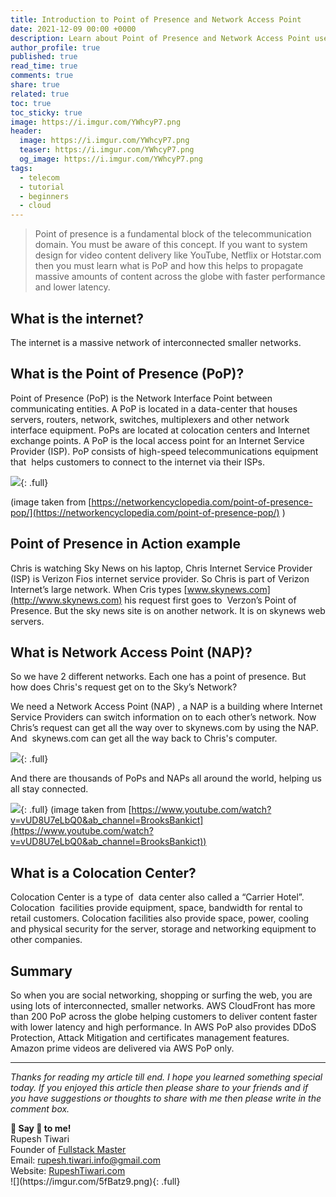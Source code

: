 ```yaml
---
title: Introduction to Point of Presence and Network Access Point
date: 2021-12-09 00:00 +0000
description: Learn about Point of Presence and Network Access Point used in cloud and Telecommunication industries
author_profile: true
published: true
read_time: true
comments: true
share: true
related: true
toc: true
toc_sticky: true
image: https://i.imgur.com/YWhcyP7.png
header:
  image: https://i.imgur.com/YWhcyP7.png
  teaser: https://i.imgur.com/YWhcyP7.png
  og_image: https://i.imgur.com/YWhcyP7.png
tags:
  - telecom
  - tutorial
  - beginners
  - cloud
---
```


> Point of presence is a fundamental block of the telecommunication domain. You must be aware of this concept. If you want to system design for video content delivery like YouTube, Netflix or Hotstar.com then you must learn what is PoP and how this helps to propagate massive amounts of content across the globe with faster performance and lower latency.

## What is the internet?

The internet is a massive network of interconnected smaller networks.

## What is the Point of Presence (PoP)?

Point of Presence (PoP) is the Network Interface Point between communicating entities. A PoP is located in a data-center that houses servers, routers, network, switches, multiplexers and other network interface equipment. PoPs are located at colocation centers and Internet exchange points. A PoP is the local access point for an Internet Service Provider (ISP). PoP consists of high-speed telecommunications equipment that  helps customers to connect to the internet via their ISPs.

![](https://i.imgur.com/E4bOvEl.png){: .full}

(image taken from [https://networkencyclopedia.com/point-of-presence-pop/](https://networkencyclopedia.com/point-of-presence-pop/) )

## Point of Presence in Action example 

Chris is watching Sky News on his laptop, Chris Internet Service Provider (ISP) is Verizon Fios internet service provider. So Chris is part of Verizon Internet’s large network. When Cris types [www.skynews.com](http://www.skynews.com) his request first goes to  Verzon’s Point of Presence. But the sky news site is on another network. It is on skynews web servers.

## What is Network Access Point (NAP)?

So we have 2 different networks. Each one has a point of presence. But how does Chris's request get on to the Sky’s Network?

We need a Network Access Point (NAP) , a NAP is a building where Internet Service Providers can switch information on to each other’s network. Now Chris’s request can get all the way over to skynews.com by using the NAP. And  skynews.com can get all the way back to Chris's computer.

![](https://i.imgur.com/v94nvmL.png){: .full}

And there are thousands of PoPs and NAPs all around the world, helping us all stay connected.

![](https://i.imgur.com/WkeiuwV.png){: .full}
(image taken from [https://www.youtube.com/watch?v=vUD8U7eLbQ0&ab_channel=BrooksBankict](https://www.youtube.com/watch?v=vUD8U7eLbQ0&ab_channel=BrooksBankict))

## What is a Colocation Center? 

Colocation Center is a type of  data center also called a “Carrier Hotel”. Colocation  facilities provide equipment, space, bandwidth for rental to retail customers. Colocation facilities also provide space, power, cooling and physical security for the server, storage and networking equipment to other companies.

## Summary

So when you are social networking, shopping or surfing the web, you are using lots of interconnected, smaller networks. AWS CloudFront has more than 200 PoP across the globe helping customers to deliver content faster with lower latency and high performance. In AWS PoP also provides DDoS Protection, Attack Mitigation and certificates management features. Amazon prime videos are delivered via AWS PoP only.

---

_Thanks for reading my article till end. I hope you learned something special today. If you enjoyed this article then please share to your friends and if you have suggestions or thoughts to share with me then please write in the comment box._

<div class="notice--success">
<strong>💖 Say 👋 to me!</strong>
<br>Rupesh Tiwari
<br>Founder of <a href="https://www.fullstackmaster.net">Fullstack Master </a>
<br>Email: <a href="mailto:rupesh.tiwari.info@gmail.com?subject=Hi">rupesh.tiwari.info@gmail.com</a>
<br>Website: <a href="https://www.rupeshtiwari.com">RupeshTiwari.com </a>
</div>
![](https://imgur.com/5fBatz9.png){: .full} 
